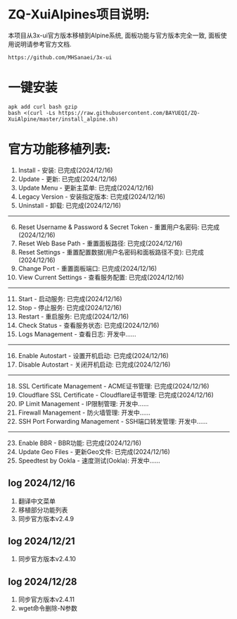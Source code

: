 # ZQ-XuiAlpines项目说明: 
本项目从3x-ui官方版本移植到Alpine系统, 面板功能与官方版本完全一致, 面板使用说明请参考官方文档.
```
https://github.com/MHSanaei/3x-ui
```

# 一键安装
```
apk add curl bash gzip
bash <(curl -Ls https://raw.githubusercontent.com/BAYUEQI/ZQ-XuiAlpine/master/install_alpine.sh)
```
# 官方功能移植列表:
  1. Install - 安装: 已完成(2024/12/16)
  2. Update - 更新: 已完成(2024/12/16)
  3. Update Menu - 更新主菜单: 已完成(2024/12/16)
  4. Legacy Version - 安装指定版本: 已完成(2024/12/16)
  5. Uninstall - 卸载: 已完成(2024/12/16)
  ---
  6. Reset Username & Password & Secret Token - 重置用户名密码: 已完成(2024/12/16)
  7. Reset Web Base Path - 重置面板路径: 已完成(2024/12/16)
  8. Reset Settings  - 重置配置数据(用户名密码和面板路径不变): 已完成(2024/12/16)
  9. Change Port - 重置面板端口: 已完成(2024/12/16)
  10. View Current Settings - 查看服务配置: 已完成(2024/12/16)
  ---
  11. Start - 启动服务: 已完成(2024/12/16)
  12. Stop - 停止服务: 已完成(2024/12/16)
  13. Restart - 重启服务: 已完成(2024/12/16)
  14. Check Status - 查看服务状态: 已完成(2024/12/16)
  15. Logs Management - 查看日志: 开发中......
  ---
  16. Enable Autostart - 设置开机启动: 已完成(2024/12/16)
  17. Disable Autostart - 关闭开机启动: 已完成(2024/12/16)
  ---
  18. SSL Certificate Management - ACME证书管理: 已完成(2024/12/16)
  19. Cloudflare SSL Certificate - Cloudflare证书管理: 已完成(2024/12/16)
  20. IP Limit Management - IP限制管理: 开发中......
  21. Firewall Management - 防火墙管理: 开发中......
  22. SSH Port Forwarding Management - SSH端口转发管理: 开发中......
  ---
  23. Enable BBR - BBR功能: 已完成(2024/12/16)
  24. Update Geo Files - 更新Geo文件: 已完成(2024/12/16)
  25. Speedtest by Ookla - 速度测试(Ookla): 开发中......

## log 2024/12/16
1. 翻译中文菜单
2. 移植部分功能列表
3. 同步官方版本v2.4.9
## log 2024/12/21
1. 同步官方版本v2.4.10
## log 2024/12/28
1. 同步官方版本v2.4.11
2. wget命令删除-N参数
